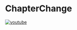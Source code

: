 # ChapterChange
[![youtube](https://img.youtube.com/vi/b9bOMZNcF8w/0.jpg)](http://www.youtube.com/watch?v=b9bOMZNcF8w "ChapterChange")
